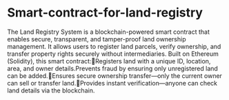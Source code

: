# Smart-contract-for-land-registry

The Land Registry System is a blockchain-powered smart contract that enables secure, transparent, and tamper-proof land ownership management. It allows users to register land parcels, verify ownership, and transfer property rights securely without intermediaries.
Built on Ethereum (Solidity), this smart contract:Registers land with a unique ID, location, area, and owner details.Prevents fraud by ensuring only unregistered land can be added.Ensures secure ownership transfer—only the current owner can sell or transfer land.Provides instant verification—anyone can check land details via the blockchain.
